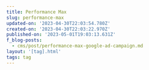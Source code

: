 ```yaml
---
title: Performance Max
slug: performance-max
updated-on: '2023-04-30T22:03:54.780Z'
created-on: '2023-04-30T22:03:22.970Z'
published-on: '2023-05-01T19:03:13.631Z'
f_blog-posts:
  - cms/post/performance-max-google-ad-campaign.md
layout: '[tag].html'
tags: tag
---
```



